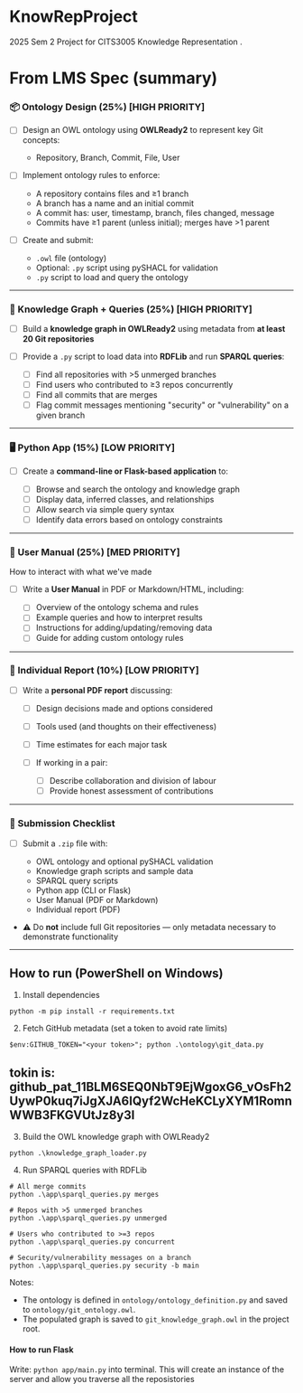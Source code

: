 # KnowRepProject
2025 Sem 2 Project for CITS3005 Knowledge Representation
.
# From LMS Spec (summary)

### 📦 Ontology Design (25%) [HIGH PRIORITY]

* [ ] Design an OWL ontology using **OWLReady2** to represent key Git concepts:

  * Repository, Branch, Commit, File, User
* [ ] Implement ontology rules to enforce:

  * A repository contains files and ≥1 branch
  * A branch has a name and an initial commit
  * A commit has: user, timestamp, branch, files changed, message
  * Commits have ≥1 parent (unless initial); merges have >1 parent
* [ ] Create and submit:

  * `.owl` file (ontology)
  * Optional: `.py` script using pySHACL for validation
  * `.py` script to load and query the ontology

---

### 🧠 Knowledge Graph + Queries (25%) [HIGH PRIORITY]

* [ ] Build a **knowledge graph in OWLReady2** using metadata from **at least 20 Git repositories**
* [ ] Provide a `.py` script to load data into **RDFLib** and run **SPARQL queries**:

  * [ ] Find all repositories with >5 unmerged branches
  * [ ] Find users who contributed to ≥3 repos concurrently
  * [ ] Find all commits that are merges
  * [ ] Flag commit messages mentioning "security" or "vulnerability" on a given branch

---

### 🖥️ Python App (15%) [LOW PRIORITY]

* [ ] Create a **command-line or Flask-based application** to:

  * [ ] Browse and search the ontology and knowledge graph
  * [ ] Display data, inferred classes, and relationships
  * [ ] Allow search via simple query syntax
  * [ ] Identify data errors based on ontology constraints

---

### 📘 User Manual (25%) [MED PRIORITY]
How to interact with what we've made

* [ ] Write a **User Manual** in PDF or Markdown/HTML, including:

  * [ ] Overview of the ontology schema and rules
  * [ ] Example queries and how to interpret results
  * [ ] Instructions for adding/updating/removing data
  * [ ] Guide for adding custom ontology rules

---

### 🧾 Individual Report (10%) [LOW PRIORITY]

* [ ] Write a **personal PDF report** discussing:

  * [ ] Design decisions made and options considered
  * [ ] Tools used (and thoughts on their effectiveness)
  * [ ] Time estimates for each major task
  * [ ] If working in a pair:

    * [ ] Describe collaboration and division of labour
    * [ ] Provide honest assessment of contributions

---

### 📁 Submission Checklist

* [ ] Submit a `.zip` file with:

  * OWL ontology and optional pySHACL validation
  * Knowledge graph scripts and sample data
  * SPARQL query scripts
  * Python app (CLI or Flask)
  * User Manual (PDF or Markdown)
  * Individual report (PDF)
* ⚠️ Do **not** include full Git repositories — only metadata necessary to demonstrate functionality


---

## How to run (PowerShell on Windows)

1) Install dependencies

```
python -m pip install -r requirements.txt
```

2) Fetch GitHub metadata (set a token to avoid rate limits)

```
$env:GITHUB_TOKEN="<your token>"; python .\ontology\git_data.py
```
## tokin is: 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

3) Build the OWL knowledge graph with OWLReady2

```
python .\knowledge_graph_loader.py
```

4) Run SPARQL queries with RDFLib

```
# All merge commits
python .\app\sparql_queries.py merges

# Repos with >5 unmerged branches
python .\app\sparql_queries.py unmerged

# Users who contributed to >=3 repos
python .\app\sparql_queries.py concurrent

# Security/vulnerability messages on a branch
python .\app\sparql_queries.py security -b main
```

Notes:
- The ontology is defined in `ontology/ontology_definition.py` and saved to `ontology/git_ontology.owl`.
- The populated graph is saved to `git_knowledge_graph.owl` in the project root.



#### How to run Flask
Write: ```python app/main.py``` into terminal.
This will create an instance of the server and allow you traverse all the reposistories
